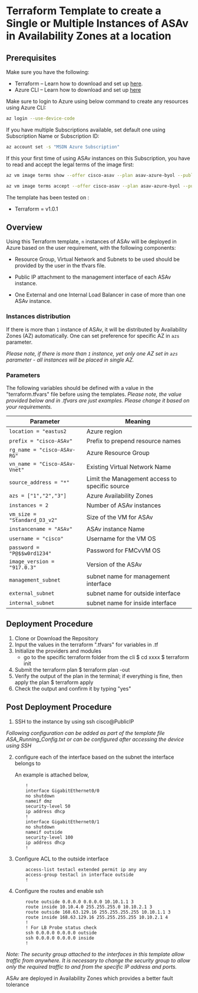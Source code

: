# Terraform Template to create a Single or Multiple Instances of ASAv in Availability Zones at a location

## Prerequisites

Make sure you have the following:

- Terraform – Learn how to download and set up [here](https://learn.hashicorp.com/terraform/getting-started/install.html).
- Azure CLI – Learn how to download and set up [here](https://docs.microsoft.com/en-us/cli/azure/install-azure-cli)

Make sure to login to Azure using below command to create any resources using Azure CLI:

```bash
az login --use-device-code
```

If you have multiple Subscriptions available, set default one using Subscription Name or Subscription ID:

```bash
az account set -s "MSDN Azure Subscription"
```

If this your first time of using ASAv instances on this Subscription, you have to read and accept the legal terms of the image first:
```bash
az vm image terms show --offer cisco-asav --plan asav-azure-byol --publisher cisco --query '{LicenseText:licenseTextLink, MarketplaceTerms:marketplaceTermsLink}'

az vm image terms accept --offer cisco-asav --plan asav-azure-byol --publisher cisco
```

The template has been tested on :
- Terraform = v1.0.1

## Overview

Using this Terraform template, `n` instances of ASAv will be deployed in Azure based on the user requirement, with the following components:

- Resource Group, Virtual Network and Subnets to be used should be provided by the user in the tfvars file.

- Public IP attachment to the management interface of each ASAv instance.
- One External and one Internal Load Balancer in case of more than one ASAv instance.

### Instances distribution

If there is more than `1` instance of ASAv, it will be distributed by Availability Zones (AZ) automatically. One can set preference for specific AZ in `azs` parameter.

*Please note, if there is more than `1` instance, yet only one AZ set in `azs` parameter - all instances will be placed in single AZ.*

### Parameters

The following variables should be defined with a value in the "terraform.tfvars" file before using the templates. 
*Please note, the value provided below and in .tfvars are just examples. Please change it based on your requirements.*

| Parameter | Meaning |
| --- | --- |
| `location = "eastus2` | Azure region |
| `prefix = "cisco-ASAv"` | Prefix to prepend resource names |
| `rg_name = "cisco-ASAv-RG"` | Azure Resource Group |
| `vn_name = "Cisco-ASAv-Vnet"` | Existing Virtual Network Name |
| `source_address = "*"` | Limit the Management access to specific source |
| `azs = ["1","2","3"]` | Azure Availability Zones |
| `instances = 2` | Number of ASAv instances |
| `vm_size = "Standard_D3_v2"` | Size of the VM for ASAv |
| `instancename = "ASAv"` | ASAv instance Name |
| `username = "cisco"` | Username for the VM OS |
| `password = "P@$$w0rd1234"` | Password for FMCvVM OS |
| `image_version = "917.0.3"` | Version of the ASAv |
| `management_subnet` | subnet name for management interface |
| `external_subnet` | subnet name for outside interface |
| `internal_subnet` | subnet name for inside interface |

## Deployment Procedure

1) Clone or Download the Repository 
2) Input the values in the terraform ".tfvars" for variables in .tf 
3) Initialize the providers and modules
     - go to the specific terraform folder from the cli 
        $ cd xxxx
        $ terraform init 
4) Submit the terraform plan 
    $ terraform plan -out <filename>
5) Verify the output of the plan in the terminal; if everything is fine, then apply the plan 
    $ terraform apply <out filename generated earlier>
6) Check the output and confirm it by typing "yes"

## Post Deployment Procedure

1) SSH to the instance by using ssh cisco@PublicIP

*Following configuration can be added as part of the template file ASA_Running_Config.txt or can be configured after accessing the device using SSH*</br>

2) configure each of the interface based on the subnet the interface belongs to

    An example is attached below,

    ```asa
        !
        interface GigabitEthernet0/0
        no shutdown
        nameif dmz
        security-level 50
        ip address dhcp
        !
        interface GigabitEthernet0/1
        no shutdown
        nameif outside
        security-level 100
        ip address dhcp
        !
    ```

3) Configure ACL to the outside interface

    ```asa
        access-list testacl extended permit ip any any
        access-group testacl in interface outside
        !
    ```

4) Configure the routes and enable ssh
  
    ```asa
        route outside 0.0.0.0 0.0.0.0 10.10.1.1 3
        route inside 10.10.4.0 255.255.255.0 10.10.2.1 3
        route outside 168.63.129.16 255.255.255.255 10.10.1.1 3
        route inside 168.63.129.16 255.255.255.255 10.10.2.1 4
        !
        ! For LB Probe status check
        ssh 0.0.0.0 0.0.0.0 outside
        ssh 0.0.0.0 0.0.0.0 inside
        !
    ```

*Note: The security group attached to the interfaces in this template allow traffic from anywhere. It is necessary to change the security group to allow only the required traffic to and from the specific IP address and ports.*

ASAv are deployed in Availability Zones which provides a better fault tolerance